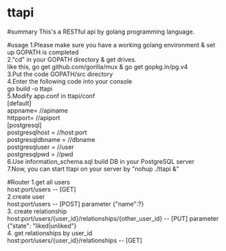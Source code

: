 # ttapi

#summary
This's a RESTful api by golang programming language.  

#usage
1.Please make sure you have a working golang environment & set up GOPATH is completed  
2."cd" in your GOPATH directory & get drives.  
    like this, go get github.com/gorilla/mux & go get gopkg.in/pg.v4  
3.Put the code GOPATH/src directory  
4.Enter the following code into your console  
    go build -o ttapi  
5.Modify app.conf in ttapi/conf  
    [default]  
    appname= //apiname  
    httpport= //apiport  
    [postgresql]  
    postgresqlhost = //host:port  
    postgresqldbname = //dbname  
    postgresqluser = //user  
    postgresqlpwd = //pwd  
6.Use information_schema.sql build DB in your PostgreSQL server  
7.Now, you can start ttapi on your server by "nohup ./ttapi &"  

#Router
1.get all users  
    host:port/users -- [GET]  
2.create user  
    host:port/users -- [POST]  parameter {"name":?}  
3.  create relationship  
    host:port/users/{user_id}/relationships/{other_user_id} -- [PUT] parameter {"state": "liked|unliked"}  
4.  get relationships by user_id  
    host:port/users/{user_id}/relationships -- [GET]   
